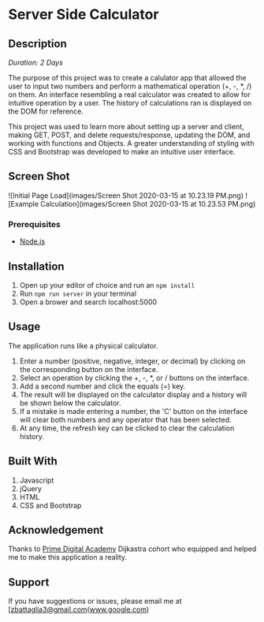 # Server Side Calculator

## Description

_Duration: 2 Days_

The purpose of this project was to create a calulator app that allowed the user to input two numbers and perform a mathematical operation (+, -, *, /) on them. An interface resembling a real calculator was created to allow for intuitive operation by a user. The history of calculations ran is displayed on the DOM for reference.

This project was used to learn more about setting up a server and client, making GET, POST, and delete requests/response, updating the DOM, and working with functions and Objects. A greater understanding of styling with CSS and Bootstrap was developed to make an intuitive user interface.

## Screen Shot

![Initial Page Load](images/Screen Shot 2020-03-15 at 10.23.19 PM.png)
![Example Calculation](images/Screen Shot 2020-03-15 at 10.23.53 PM.png)

### Prerequisites

- [Node.js](https://nodejs.org/en/)

## Installation

1. Open up your editor of choice and run an `npm install`
2. Run `npm run server` in your terminal
3. Open a brower and search localhost:5000

## Usage
The application runs like a physical calculator.

1. Enter a number (positive, negative, integer, or decimal) by clicking on the corresponding button on the interface.
2. Select an operation by clicking the +, -, *, or / buttons on the interface.
3. Add a second number and click the equals (=) key.
4. The result will be displayed on the calculator display and a history will be shown below the calculator.
5. If a mistake is made entering a number, the 'C' button on the interface will clear both numbers and any operator that has been selected.
6. At any time, the refresh key can be clicked to clear the calculation history.


## Built With

1. Javascript
2. jQuery
3. HTML
4. CSS and Bootstrap

## Acknowledgement
Thanks to [Prime Digital Academy](www.primeacademy.io) Dijkastra cohort who equipped and helped me to make this application a reality.

## Support
If you have suggestions or issues, please email me at [zbattaglia3@gmail.com(www.google.com)